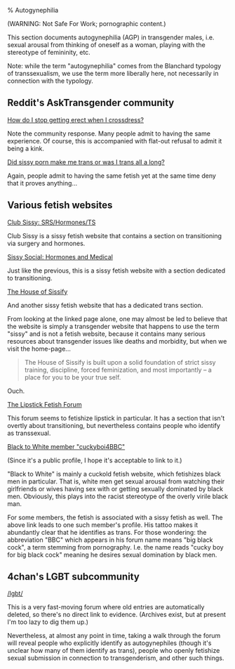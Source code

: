 % Autogynephilia

(WARNING: Not Safe For Work; pornographic content.)

This section documents autogynephilia (AGP) in transgender males,
i.e. sexual arousal from thinking of oneself as a woman, playing with
the stereotype of femininity, etc.

Note: while the term "autogynephilia" comes from the Blanchard
typology of transsexualism, we use the term more liberally here, not
necessarily in connection with the typology.

## Reddit's AskTransgender community

[How do I stop getting erect when I crossdress?
](https://np.reddit.com/r/asktransgender/comments/68r7y5/how_do_i_stop_getting_erect_when_i_crossdress/)

Note the community response.  Many people admit to having the same
experience.  Of course, this is accompanied with flat-out refusal to
admit it being a kink.

[Did sissy porn make me trans or was I trans all a long?
](https://www.reddit.com/r/asktransgender/comments/2mn8au/did_sissy_porn_make_me_trans_or_was_i_trans_all_a/)

Again, people admit to having the same fetish yet at the same time
deny that it proves anything...

## Various fetish websites

[Club Sissy: SRS/Hormones/TS
](http://www.clubsissy.com/forum/board.php?num=12)

Club Sissy is a sissy fetish website that contains a section on
transitioning via surgery and hormones.

[Sissy Social: Hormones and Medical
](http://www.sissysocial.net/forum/forums/25-girl-juice/26-hormones-and-medical)

Just like the previous, this is a sissy fetish website with a section
dedicated to transitioning.

[The House of Sissify](https://www.sissify.com/real-feminization/)

And another sissy fetish website that has a dedicated trans section.

From looking at the linked page alone, one may almost be led to
believe that the website is simply a transgender website that happens
to use the term "sissy" and is not a fetish website, because it
contains many serious resources about transgender issues like deaths
and morbidity, but when we visit the home-page...

> The House of Sissify is built upon a solid foundation of strict
> sissy training, discipline, forced feminization, and most
> importantly – a place for you to be your true self.

Ouch.

[The Lipstick Fetish Forum
](http://www.lipstickfetish.org/forum/viewforum.php?f=9)

This forum seems to fetishize lipstick in particular.  It has a
section that isn't overtly about transitioning, but nevertheless
contains people who identify as transsexual.

[Black to White member "cuckyboi4BBC"
](https://www.blacktowhite.net/members/cuckyboi4bbc.17643/)

(Since it's a public profile, I hope it's acceptable to link to it.)

"Black to White" is mainly a cuckold fetish website, which fetishizes
black men in particular.  That is, white men get sexual arousal from
watching their girlfriends or wives having sex with or getting
sexually dominated by black men.  Obviously, this plays into the
racist stereotype of the overly virile black man.

For some members, the fetish is associated with a sissy fetish as
well.  The above link leads to one such member's profile.  His tattoo
makes it abundantly clear that he identifies as trans.  For those
wondering: the abbreviation "BBC" which appears in his forum name
means "big black cock", a term stemming from pornography.  I.e. the
name reads "cucky boy for big black cock" meaning he desires sexual
domination by black men.

## 4chan's LGBT subcommunity

[/lgbt/](http://boards.4chan.org/lgbt/catalog)

This is a very fast-moving forum where old entries are automatically
deleted, so there's no direct link to evidence.  (Archives exist, but
at present I'm too lazy to dig them up.)

Nevertheless, at almost any point in time, taking a walk through the
forum will reveal people who explicitly identify as autogynephiles
(though it's unclear how many of them identify as trans), people who
openly fetishize sexual submission in connection to transgenderism,
and other such things.
